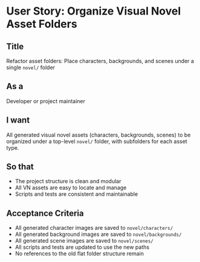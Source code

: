 # User Story: Organize Visual Novel Asset Folders

## Title
Refactor asset folders: Place characters, backgrounds, and scenes under a single `novel/` folder

## As a
Developer or project maintainer

## I want
All generated visual novel assets (characters, backgrounds, scenes) to be organized under a top-level `novel/` folder, with subfolders for each asset type.

## So that
- The project structure is clean and modular
- All VN assets are easy to locate and manage
- Scripts and tests are consistent and maintainable

## Acceptance Criteria
- All generated character images are saved to `novel/characters/`
- All generated background images are saved to `novel/backgrounds/`
- All generated scene images are saved to `novel/scenes/`
- All scripts and tests are updated to use the new paths
- No references to the old flat folder structure remain
